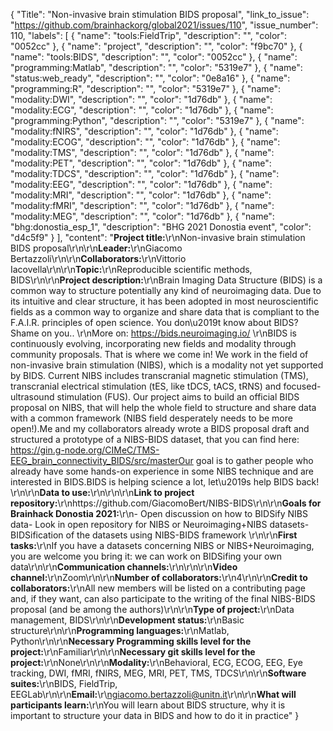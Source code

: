 {
  "Title": "Non-invasive brain stimulation BIDS proposal",
  "link_to_issue": "https://github.com/brainhackorg/global2021/issues/110",
  "issue_number": 110,
  "labels": [
    {
      "name": "tools:FieldTrip",
      "description": "",
      "color": "0052cc"
    },
    {
      "name": "project",
      "description": "",
      "color": "f9bc70"
    },
    {
      "name": "tools:BIDS",
      "description": "",
      "color": "0052cc"
    },
    {
      "name": "programming:Matlab",
      "description": "",
      "color": "5319e7"
    },
    {
      "name": "status:web_ready",
      "description": "",
      "color": "0e8a16"
    },
    {
      "name": "programming:R",
      "description": "",
      "color": "5319e7"
    },
    {
      "name": "modality:DWI",
      "description": "",
      "color": "1d76db"
    },
    {
      "name": "modality:ECG",
      "description": "",
      "color": "1d76db"
    },
    {
      "name": "programming:Python",
      "description": "",
      "color": "5319e7"
    },
    {
      "name": "modality:fNIRS",
      "description": "",
      "color": "1d76db"
    },
    {
      "name": "modality:ECOG",
      "description": "",
      "color": "1d76db"
    },
    {
      "name": "modality:TMS",
      "description": "",
      "color": "1d76db"
    },
    {
      "name": "modality:PET",
      "description": "",
      "color": "1d76db"
    },
    {
      "name": "modality:TDCS",
      "description": "",
      "color": "1d76db"
    },
    {
      "name": "modality:EEG",
      "description": "",
      "color": "1d76db"
    },
    {
      "name": "modality:MRI",
      "description": "",
      "color": "1d76db"
    },
    {
      "name": "modality:fMRI",
      "description": "",
      "color": "1d76db"
    },
    {
      "name": "modality:MEG",
      "description": "",
      "color": "1d76db"
    },
    {
      "name": "bhg:donostia_esp_1",
      "description": "BHG 2021 Donostia event",
      "color": "d4c5f9"
    }
  ],
  "content": "**Project title:**\r\nNon-invasive brain stimulation BIDS proposal\r\n\r\n**Leader:**\r\nGiacomo Bertazzoli\r\n\r\n**Collaborators:**\r\nVittorio Iacovella\r\n\r\n**Topic:**\r\nReproducible scientific methods, BIDS\r\n\r\n**Project description:**\r\nBrain Imaging Data Structure (BIDS) is a common way to structure potentially any kind of neuroimaging data. Due to its intuitive and clear structure, it has been adopted in most neuroscientific fields as a common way to organize and share data that is compliant to the F.A.I.R. principles of open science. You don\u2019t know about BIDS? Shame on you..  \r\nMore on: https://bids.neuroimaging.io/  \r\nBIDS is continuously evolving, incorporating new fields and modality through community proposals. That is where we come in! We work in the field of non-invasive brain stimulation (NIBS), which is a modality not yet supported by BIDS. Current NIBS includes transcranial magnetic stimulation (TMS), transcranial electrical stimulation (tES, like tDCS, tACS, tRNS) and focused-ultrasound stimulation (FUS). Our project aims to build an official BIDS proposal on NIBS, that will help the whole field to structure and share data with a common framework (NIBS field desperately needs to be more open!).Me and my collaborators already wrote a BIDS proposal draft and structured a prototype of a NIBS-BIDS dataset, that you can find here: https://gin.g-node.org/CIMeC/TMS-EEG_brain_connectivity_BIDS/src/masterOur goal is to gather people who already have some hands-on experience in some NIBS technique and are interested in BIDS.BIDS is helping science a lot, let\u2019s help BIDS back! \r\n\r\n**Data to use:**\r\n\r\n\r\n**Link to project repository:**\r\nhttps://github.com/GiacomoBert/NIBS-BIDS\r\n\r\n**Goals for Brainhack Donostia 2021:**\r\n- Open discussion on how to BIDSify NIBS data- Look in open repository for NIBS or Neuroimaging+NIBS datasets- BIDSification of the datasets using NIBS-BIDS framework \r\n\r\n**First tasks:**\r\nIf you have a datasets concerning NIBS or NIBS+Neuroimaging, you are welcome you bring it: we can work on BIDSifing your own data\r\n\r\n**Communication channels:**\r\n\r\n\r\n**Video channel:**\r\nZoom\r\n\r\n**Number of collaborators:**\r\n4\r\n\r\n**Credit to collaborators:**\r\nAll new members will be listed on a contributing page and, if they want, can also participate to the writing of the final NIBS-BIDS proposal (and be among the authors)\r\n\r\n**Type of project:**\r\nData management, BIDS\r\n\r\n**Development status:**\r\nBasic structure\r\n\r\n**Programming languages:**\r\nMatlab, Python\r\n\r\n**Necessary Programming skills level for the project:**\r\nFamiliar\r\n\r\n**Necessary git skills level for the project:**\r\nNone\r\n\r\n**Modality:**\r\nBehavioral, ECG, ECOG, EEG, Eye tracking, DWI, fMRI, fNIRS, MEG, MRI, PET, TMS, TDCS\r\n\r\n**Software suites:**\r\nBIDS, FieldTrip, EEGLab\r\n\r\n**Email:**\r\ngiacomo.bertazzoli@unitn.it\r\n\r\n**What will participants learn:**\r\nYou will learn about BIDS structure, why it is important to structure your data in BIDS and how to do it in practice"
}
